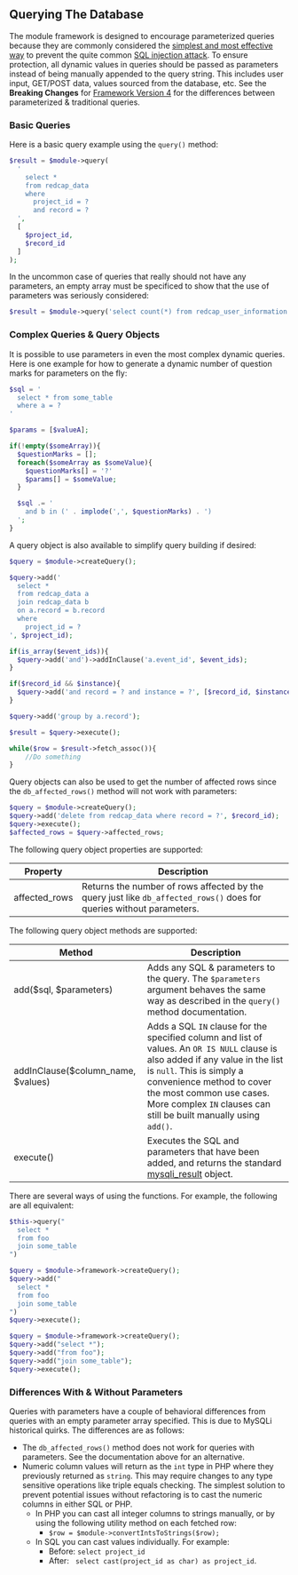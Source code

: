 ## Querying The Database

The module framework is designed to encourage parameterized queries because they are commonly considered the [simplest and most effective way](https://cheatsheetseries.owasp.org/cheatsheets/SQL_Injection_Prevention_Cheat_Sheet.html) to prevent the quite common [SQL injection attack](https://www.owasp.org/index.php/SQL_Injection).  To ensure protection, all dynamic values in queries should be passed as parameters instead of being manually appended to the query string.  This includes user input, GET/POST data, values sourced from the database, etc.  See the **Breaking Changes** for [Framework Version 4](versions/v4.md) for the differences between parameterized & traditional queries. 


### Basic Queries

Here is a basic query example using the `query()` method:
```php
$result = $module->query(
  '
    select *
    from redcap_data
    where
      project_id = ?
      and record = ?
  ',
  [
    $project_id,
    $record_id
  ]
);
```
In the uncommon case of queries that really should not have any parameters, an empty array must be specificed to show that the use of parameters was seriously considered:
```php
$result = $module->query('select count(*) from redcap_user_information', []);
```

### Complex Queries & Query Objects
It is possible to use parameters in even the most complex dynamic queries.  Here is one example for how to generate a dynamic number of question marks for parameters on the fly:

```php
$sql = '
  select * from some_table
  where a = ?
'

$params = [$valueA];

if(!empty($someArray)){
  $questionMarks = [];
  foreach($someArray as $someValue){
    $questionMarks[] = '?'
    $params[] = $someValue;
  }

  $sql .= '
    and b in (' . implode(',', $questionMarks) . ')
  ';
}
```

A query object is also available to simplify query building if desired:
```php
$query = $module->createQuery();

$query->add('
  select *
  from redcap_data a
  join redcap_data b
  on a.record = b.record
  where
    project_id = ?
', $project_id);

if(is_array($event_ids)){
  $query->add('and')->addInClause('a.event_id', $event_ids);
}

if($record_id && $instance){
  $query->add('and record = ? and instance = ?', [$record_id, $instance]);
}

$query->add('group by a.record');

$result = $query->execute();

while($row = $result->fetch_assoc()){
    //Do something
}
```

Query objects can also be used to get the number of affected rows since the `db_affected_rows()` method will not work with parameters:
```php
$query = $module->createQuery();
$query->add('delete from redcap_data where record = ?', $record_id);
$query->execute();
$affected_rows = $query->affected_rows;
```

The following query object properties are supported:

Property | Description
-- | --
affected_rows | Returns the number of rows affected by the query just like `db_affected_rows()` does for queries without parameters.

The following query object methods are supported:

Method | Description
-- | --
add($sql, $parameters) | Adds any SQL & parameters to the query.  The `$parameters` argument behaves the same way as described in the `query()` method documentation.
addInClause($column_name, $values) | Adds a SQL `IN` clause for the specified column and list of values.  An `OR IS NULL` clause is also added if any value in the list is `null`.  This is simply a convenience method to cover the most common use cases.  More complex `IN` clauses can still be built manually using `add()`.
execute() | Executes the SQL and parameters that have been added, and returns the standard [mysqli_result](https://www.php.net/manual/en/class.mysqli-result.php) object.

There are several ways of using the functions. For example, the following are all equivalent:
```php
$this->query("
  select *
  from foo
  join some_table
")
```
```php
$query = $module->framework->createQuery();
$query->add("
  select *
  from foo
  join some_table
")
$query->execute();
```
```php
$query = $module->framework->createQuery();
$query->add("select *");
$query->add("from foo");
$query->add("join some_table");
$query->execute();
```

### Differences With & Without Parameters
Queries with parameters have a couple of behavioral differences from queries with an empty parameter array specified.  This is due to MySQLi historical quirks.  The differences are as follows:

- The `db_affected_rows()` method does not work for queries with parameters.  See the documentation above for an alternative.
- Numeric column values will return as the `int` type in PHP where they previously returned as `string`.  This may require changes to any type sensitive operations like triple equals checking.  The simplest solution to prevent potential issues without refactoring is to cast the numeric columns in either SQL or PHP.
    - In PHP you can cast all integer columns to strings manually, or by using the following utility method on each fetched row:
      - `$row = $module->convertIntsToStrings($row);`
    - In SQL you can cast values individually.  For example:
      - Before: `select project_id`
      - After: &nbsp;&nbsp;`select cast(project_id as char) as project_id`.
